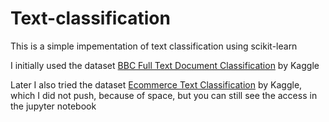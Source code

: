 # Text-classification

This is a simple impementation of text classification using scikit-learn

I initially used the dataset [BBC Full Text Document Classification](https://www.kaggle.com/datasets/alfathterry/bbc-full-text-document-classification) by Kaggle

Later I also tried the dataset [Ecommerce Text Classification](https://www.kaggle.com/datasets/saurabhshahane/ecommerce-text-classification) by Kaggle, which I did not push, because of space, but you can still see the access in the jupyter notebook